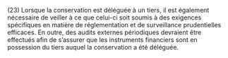 (23) Lorsque la conservation est déléguée à un tiers, il est également nécessaire de veiller à ce que celui-ci soit soumis à des exigences spécifiques en matière de réglementation et de surveillance prudentielles efficaces. En outre, des audits externes périodiques devraient être effectués afin de s’assurer que les instruments financiers sont en possession du tiers auquel la conservation a été déléguée.
